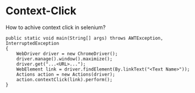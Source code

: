 # Context-Click
How to achive context click  in selenium?

	public static void main(String[] args) throws AWTException, InterruptedException 
	{
		WebDriver driver = new ChromeDriver();
		driver.manage().window().maximize();
		driver.get("...<URL>...");
		WebElement link = driver.findElement(By.linkText("<Text Name>"));
		Actions action = new Actions(driver);
		action.contextClick(link).perform();
	}
